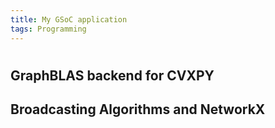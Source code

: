```yaml
---
title: My GSoC application
tags: Programming 
---
```


<h1 align="center">

</h1>

<h2 id="graphblas">GraphBLAS backend for CVXPY</h2>

<h2 id="broadcasting">Broadcasting Algorithms and NetworkX</h2>